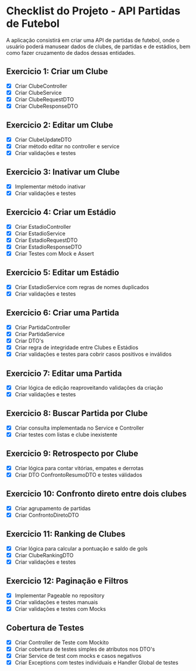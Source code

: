 # Checklist do Projeto - API Partidas de Futebol

A aplicação consistirá em criar uma API de partidas de futebol, onde o usuário poderá manusear dados de clubes, de partidas e de estádios, bem como fazer cruzamento de dados dessas entidades.

## Exercicio 1: Criar um Clube
- [x] Criar ClubeController
- [x] Criar ClubeService
- [x] Criar ClubeRequestDTO
- [x] Criar ClubeResponseDTO

## Exercicio 2: Editar um Clube
- [x] Criar ClubeUpdateDTO
- [x] Criar método editar no controller e service
- [x] Criar validações e testes

## Exercicio 3: Inativar um Clube
- [x] Implementar método inativar
- [x] Criar validações e testes

## Exercicio 4: Criar um Estádio
- [x] Criar EstadioController
- [x] Criar EstadioService
- [x] Criar EstadioRequestDTO
- [x] Criar EstadioResponseDTO
- [x] Criar Testes com Mock e Assert

## Exercicio 5: Editar um Estádio
- [x] Criar EstadioService com regras de nomes duplicados
- [x] Criar validações e testes

## Exercicio 6: Criar uma Partida
- [x] Criar PartidaController
- [x] Criar PartidaService
- [x] Criar DTO's
- [x] Criar regra de integridade entre Clubes e Estádios
- [x] Criar validações e testes para cobrir casos positivos e inválidos

## Exercicio 7: Editar uma Partida
- [x] Criar lógica de edição reaproveitando validações da criação
- [x] Criar validações e testes

## Exercicio 8: Buscar Partida por Clube
- [x] Criar consulta implementada no Service e Controller
- [x] Criar testes com listas e clube inexistente

## Exercicio 9: Retrospecto por Clube
- [x] Criar lógica para contar vitórias, empates e derrotas
- [x] Criar DTO ConfrontoResumoDTO e testes válidados

## Exercicio 10: Confronto direto entre dois clubes
- [x] Criar agrupamento de partidas
- [x] Criar ConfrontoDiretoDTO

## Exercicio 11: Ranking de Clubes
- [x] Criar lógica para calcular a pontuação e saldo de gols
- [x] Criar ClubeRankingDTO
- [x] Criar validações e testes

## Exercicio 12: Paginação e Filtros
- [x] Implementar Pageable no repository
- [x] Criar validações e testes manuais
- [x] Criar validações e testes com Mocks

## Cobertura de Testes
- [x] Criar Controller de Teste com Mockito
- [x] Criar cobertura de testes simples de atributos nos DTO's
- [x] Criar Service de test com mocks e casos negativos
- [x] Criar Exceptions com testes individuais e Handler Global de testes